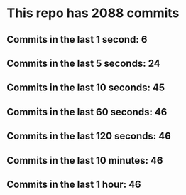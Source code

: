 # This repo has 2088 commits

## Commits in the last 1 second: 6
## Commits in the last 5 seconds: 24
## Commits in the last 10 seconds: 45
## Commits in the last 60 seconds: 46
## Commits in the last 120 seconds: 46
## Commits in the last 10 minutes: 46
## Commits in the last 1 hour: 46
